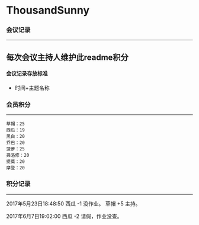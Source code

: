 # ThousandSunny
### 会议记录
---
每次会议主持人维护此readme积分
---
 #### 会议记录存放标准
 * 时间+主题名称

### 会员积分
-----------
    草帽：25
    西瓜：19
    黑白：20
    乔巴：20
    菠萝：25
    弗洛修：20
    提莫：20
    摩登：20 

### 积分记录
-----------
2017年5月23日18:48:50 
西瓜 -1 没作业。
草帽 +5 主持。

2017年6月7日19:02:00 
西瓜 -2 请假，作业没查。


